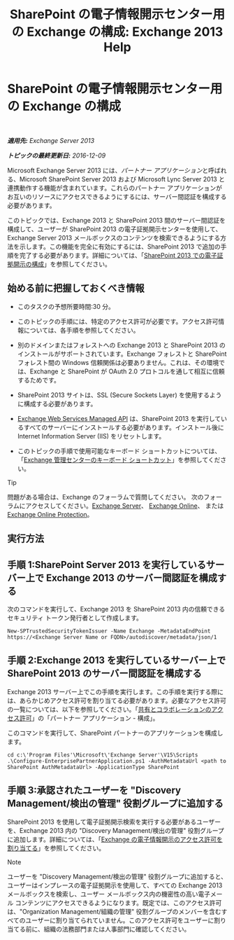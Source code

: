 ﻿---
title: 'SharePoint の電子情報開示センター用の Exchange の構成: Exchange 2013 Help'
TOCTitle: SharePoint の電子情報開示センター用の Exchange の構成
ms:assetid: 795c1a3b-295c-4ee5-ade9-52cf3fda3f19
ms:mtpsurl: https://technet.microsoft.com/ja-jp/library/JJ218665(v=EXCHG.150)
ms:contentKeyID: 49129543
ms.date: 04/24/2018
mtps_version: v=EXCHG.150
ms.translationtype: HT
---

# SharePoint の電子情報開示センター用の Exchange の構成

 

_**適用先:** Exchange Server 2013_

_**トピックの最終更新日:** 2016-12-09_

Microsoft Exchange Server 2013 には、*パートナー アプリケーション*と呼ばれる、Microsoft SharePoint Server 2013 および Microsoft Lync Server 2013 と連携動作する機能が含まれています。これらのパートナー アプリケーションがお互いのリソースにアクセスできるようにするには、サーバー間認証を構成する必要があります。

このトピックでは、Exchange 2013 と SharePoint 2013 間のサーバー間認証を構成して、ユーザーが SharePoint 2013 の電子証拠開示センターを使用して、Exchange Server 2013 メールボックスのコンテンツを検索できるようにする方法を示します。この機能を完全に有効にするには、SharePoint 2013 で追加の手順を完了する必要があります。詳細については、「[SharePoint 2013 での電子証拠開示の構成](https://go.microsoft.com/fwlink/?linkid=257727)」を参照してください。

## 始める前に把握しておくべき情報

  - このタスクの予想所要時間:30 分。

  - このトピックの手順には、特定のアクセス許可が必要です。アクセス許可情報については、各手順を参照してください。

  - 別のドメインまたはフォレストへの Exchange 2013 と SharePoint 2013 のインストールがサポートされています。Exchange フォレストと SharePoint フォレスト間の Windows 信頼関係は必要ありません。これは、その環境では、Exchange と SharePoint が OAuth 2.0 プロトコルを通して相互に信頼するためです。

  - SharePoint 2013 サイトは、SSL (Secure Sockets Layer) を使用するように構成する必要があります。

  - [Exchange Web Services Managed API](https://go.microsoft.com/fwlink/?linkid=257726) は、SharePoint 2013 を実行しているすべてのサーバーにインストールする必要があります。インストール後に Internet Information Server (IIS) をリセットします。

  - このトピックの手順で使用可能なキーボード ショートカットについては、「[Exchange 管理センターのキーボード ショートカット](keyboard-shortcuts-in-the-exchange-admin-center-exchange-online-protection-help.md)」を参照してください。


> [!TIP]
> 問題がある場合は、Exchange のフォーラムで質問してください。 次のフォーラムにアクセスしてください。<A href="https://go.microsoft.com/fwlink/p/?linkid=60612">Exchange Server</A>、 <A href="https://go.microsoft.com/fwlink/p/?linkid=267542">Exchange Online</A>、 または <A href="https://go.microsoft.com/fwlink/p/?linkid=285351">Exchange Online Protection</A>。



## 実行方法

## 手順 1:SharePoint Server 2013 を実行しているサーバー上で Exchange 2013 のサーバー間認証を構成する

次のコマンドを実行して、Exchange 2013 を SharePoint 2013 内の信頼できるセキュリティ トークン発行者として作成します。

    New-SPTrustedSecurityTokenIssuer -Name Exchange -MetadataEndPoint https://<Exchange Server Name or FQDN>/autodiscover/metadata/json/1

## 手順 2:Exchange 2013 を実行しているサーバー上で SharePoint 2013 のサーバー間認証を構成する

Exchange 2013 サーバー上でこの手順を実行します。この手順を実行する際には、あらかじめアクセス許可を割り当てる必要があります。必要なアクセス許可の一覧については、以下を参照してください。「[共有とコラボレーションのアクセス許可](sharing-and-collaboration-permissions-exchange-2013-help.md)」の「パートナー アプリケーション - 構成」。

このコマンドを実行して、SharePoint パートナーのアプリケーションを構成します。

    cd c:\'Program Files'\Microsoft\'Exchange Server'\V15\Scripts
    .\Configure-EnterprisePartnerApplication.ps1 -AuthMetadataUrl <path to SharePoint AuthMetadataUrl> -ApplicationType SharePoint

## 手順 3:承認されたユーザーを "Discovery Management/検出の管理" 役割グループに追加する

SharePoint 2013 を使用して電子証拠開示検索を実行する必要があるユーザーを、Exchange 2013 内の "Discovery Management/検出の管理" 役割グループに追加します。詳細については、「[Exchange の電子情報開示のアクセス許可を割り当てる](assign-ediscovery-permissions-in-exchange-exchange-2013-help.md)」を参照してください。


> [!NOTE]
> ユーザーを "Discovery Management/検出の管理" 役割グループに追加すると、ユーザーはインプレースの電子証拠開示を使用して、すべての Exchange 2013 メールボックスを検索し、ユーザー メールボックス内の機密性の高い電子メール コンテンツにアクセスできるようになります。既定では、このアクセス許可は、"Organization Management/組織の管理" 役割グループのメンバーを含むすべてのユーザーに割り当てられていません。このアクセス許可をユーザーに割り当てる前に、組織の法務部門または人事部門に確認してください。


